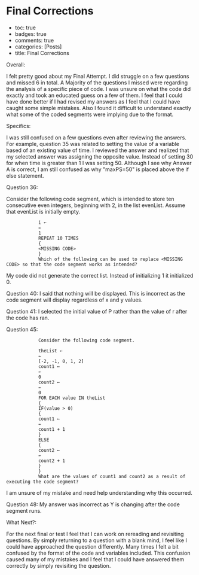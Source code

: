 
#  Final Corrections
- toc: true
- badges: true
- comments: true
- categories: [Posts]
- title: Final Corrections

Overall: 

I felt pretty good about my Final Attempt. I did struggle on a few questions and missed 6 in total. A Majority of the questions I missed were regarding the analysis of a specific piece of code. I was unsure on what the code did exactly and took an educated guess on a few of them. I feel that I could have done better if I had revised my answers as I feel that I could have caught some simple mistakes. Also I found it difficult to understand exactly what some of the coded segments were implying due to the format. 

Specifics: 

I was still confused on a few questions even after reviewing the answers. For example, question 35 was related to setting the value of a variable based of an existing value of time. I reviewed the answer and realized that my selected answer was assigning the opposite value. Instead of setting 30 for when time is greater than 1 I was setting 50. Although I see why Answer A is correct, I am still confused as why "maxPS=50" is placed above the if else statement.


Question 36:

Consider the following code segment, which is intended to store ten consecutive even integers, beginning with 2, in the list evenList. Assume that evenList is initially empty.

                i ←
                ←
                1
                REPEAT 10 TIMES
                {
                <MISSING CODE>
                }
                Which of the following can be used to replace <MISSING CODE> so that the code segment works as intended?

My code did not generate the correct list. Instead of initializing 1 it initialized 0.


Question 40: I said that nothing will be displayed. This is incorrect as the code segment will display regardless of x and y values.


Question 41: I selected the initial value of P rather than the value of r after the code has ran.


Question 45: 

                Consider the following code segment.

                theList ←
                ←
                [-2, -1, 0, 1, 2]
                count1 ←
                ←
                0
                count2 ←
                ←
                0
                FOR EACH value IN theList
                {
                IF(value > 0)
                {
                count1 ←
                ←
                count1 + 1
                }
                ELSE
                {
                count2 ←
                ←
                count2 + 1
                }
                }
                What are the values of count1 and count2 as a result of executing the code segment?
I am unsure of my mistake and need help understanding why this occurred.


Question 48: My answer was incorrect as Y is changing after the code segment runs.


What Next?:

For the next final or test I feel that I can work on rereading and revisiting questions. By simply returning to a question with a blank mind, I feel like I could have approached the question differently. Many times I felt a bit confused by the format of the code and variables included. This confusion caused many of my mistakes and I feel that I could have answered them correctly by simply revisiting the question.